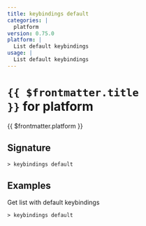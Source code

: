 ```yaml
---
title: keybindings default
categories: |
  platform
version: 0.75.0
platform: |
  List default keybindings
usage: |
  List default keybindings
---
```


# <code>{{ $frontmatter.title }}</code> for platform

<div class='command-title'>{{ $frontmatter.platform }}</div>

## Signature

```> keybindings default ```

## Examples

Get list with default keybindings
```shell
> keybindings default
```
